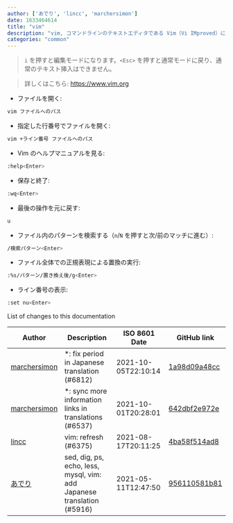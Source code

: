 ```yaml
---
author: ['あでり', 'lincc', 'marchersimon']
date: 1633464614
title: "vim"
description: "vim, コマンドラインのテキストエディタである Vim（Vi IMproved）には、さまざまな種類のテキスト操作のためのモードが用意されています。"
categories: "common"
---
```

> `i` を押すと編集モードになります。`<Esc>` を押すと通常モードに戻り、通常のテキスト挿入はできません。

> 詳しくはこちら: <https://www.vim.org>

- ファイルを開く:

```bash
vim ファイルへのパス
```

- 指定した行番号でファイルを開く:

```bash
vim +ライン番号 ファイルへのパス
```

- Vim のヘルプマニュアルを見る:

```bash
:help<Enter>
```

- 保存と終了:

```bash
:wq<Enter>
```

- 最後の操作を元に戻す:

```bash
u
```

- ファイル内のパターンを検索する（`n`/`N` を押すと次/前のマッチに進む）:

```bash
/検索パターン<Enter>
```

- ファイル全体での正規表現による置換の実行:

```bash
:%s/パターン/置き換え後/g<Enter>
```

- ライン番号の表示:

```bash
:set nu<Enter>
```
List of changes to this documentation


Author | Description | ISO 8601 Date | GitHub link
------|-----|-----|-----
[marchersimon](mailto:50295997+marchersimon@users.noreply.github.com) | *: fix period in Japanese translation (#6812) | 2021-10-05T22:10:14 | [1a98d09a48cc](https://github.com/tldr-pages/tldr/commit/1a98d09a48ccebe878f44c0afe6f0f89e1ac3518)
[marchersimon](mailto:50295997+marchersimon@users.noreply.github.com) | *: sync more information links in translations (#6537) | 2021-10-01T20:28:01 | [642dbf2e972e](https://github.com/tldr-pages/tldr/commit/642dbf2e972e388fab8c84ba3b4685fb862b6454)
[lincc](mailto:46962923+blueskyson@users.noreply.github.com) | vim: refresh (#6375) | 2021-08-17T20:11:25 | [4ba58f514ad8](https://github.com/tldr-pages/tldr/commit/4ba58f514ad8d22c477708ccc673453bf583a0cb)
[あでり](mailto:61904065+shu-pf@users.noreply.github.com) | sed, dig, ps, echo, less, mysql, vim: add Japanese translation (#5916) | 2021-05-11T12:47:50 | [956110581b81](https://github.com/tldr-pages/tldr/commit/956110581b81e8b5813fc05fb72ddc1507b0f94d)

